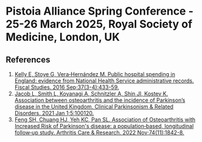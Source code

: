 # Pistoia Alliance Spring Conference - 25-26 March 2025, Royal Society of Medicine, London, UK

## References
1. [Kelly E, Stoye G, Vera‐Hernández M. Public hospital spending in England: evidence from National Health Service administrative records. Fiscal Studies. 2016 Sep;37(3-4):433-59.](https://onlinelibrary.wiley.com/doi/10.1111/j.1475-5890.2016.12101)
2. [Jacob L, Smith L, Koyanagi A, Schnitzler A, Shin JI, Kostev K. Association between osteoarthritis and the incidence of Parkinson’s disease in the United Kingdom. Clinical Parkinsonism & Related Disorders. 2021 Jan 1;5:100120.](https://pmc.ncbi.nlm.nih.gov/articles/PMC8637132/)
3. [Feng SH, Chuang HJ, Yeh KC, Pan SL. Association of Osteoarthritis with Increased Risk of Parkinson's disease: a population‐based, longitudinal follow‐up study. Arthritis Care & Research. 2022 Nov;74(11):1842-8.](https://acrjournals.onlinelibrary.wiley.com/doi/10.1002/acr.24708)
